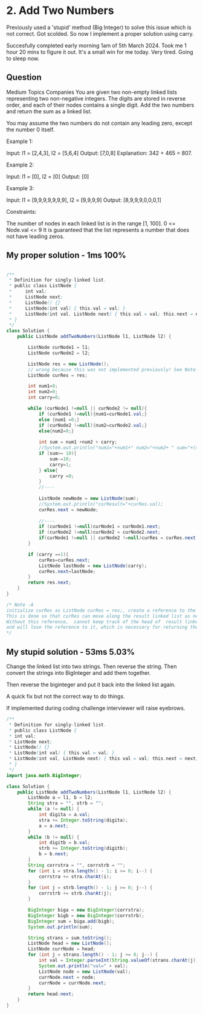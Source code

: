 # 2. Add Two Numbers

Previously used a 'stupid' method (Big Integer) to solve this issue which is not correct. Got scolded. So now I implement a proper solution using carry.

Succesfully completed early morning 1am of 5th March 2024. Took me 1 hour 20 mins to figure it out. It's a small win for me today. Very tired. Going to sleep now.

## Question

Medium
Topics
Companies
You are given two non-empty linked lists representing two non-negative integers. The digits are stored in reverse order, and each of their nodes contains a single digit. Add the two numbers and return the sum as a linked list.

You may assume the two numbers do not contain any leading zero, except the number 0 itself.

 

Example 1:


Input: l1 = [2,4,3], l2 = [5,6,4]
Output: [7,0,8]
Explanation: 342 + 465 = 807.


Example 2:

Input: l1 = [0], l2 = [0]
Output: [0]


Example 3:

Input: l1 = [9,9,9,9,9,9,9], l2 = [9,9,9,9]
Output: [8,9,9,9,0,0,0,1]
 

Constraints:

The number of nodes in each linked list is in the range [1, 100].
0 <= Node.val <= 9
It is guaranteed that the list represents a number that does not have leading zeros.

## My proper solution - 1ms 100%

```java

/**
 * Definition for singly-linked list.
 * public class ListNode {
 *     int val;
 *     ListNode next;
 *     ListNode() {}
 *     ListNode(int val) { this.val = val; }
 *     ListNode(int val, ListNode next) { this.val = val; this.next = next; }
 * }
 */
class Solution {
    public ListNode addTwoNumbers(ListNode l1, ListNode l2) {

        ListNode curNode1 = l1;
        ListNode curNode2 = l2;

        ListNode res = new ListNode();
        // wrong because this was not implemented previously! See Note-A Below
        ListNode curRes = res;

        int num1=0;
        int num2=0;
        int carry=0;

        while (curNode1 !=null || curNode2 != null){
            if (curNode1 !=null){num1=curNode1.val;}
            else {num1 =0;}
            if (curNode2 !=null){num2=curNode2.val;}
            else{num2=0;}
            
            int sum = num1 +num2 + carry;
            //System.out.println("num1="+num1+" num2="+num2+ " sum="+(sum));
            if (sum>= 10){
                sum-=10;
                carry=1;
            } else{
                carry =0;
            }
            //----
            
            ListNode newNode = new ListNode(sum);
            //System.out.println("curResult="+curRes.val);
            curRes.next = newNode;
            
            //----
            if (curNode1 !=null)curNode1 = curNode1.next; 
            if (curNode2 !=null)curNode2 = curNode2.next; 
            if(curNode1 !=null || curNode2 !=null)curRes = curRes.next;
        }

        if (carry ==1){
            curRes=curRes.next;
            ListNode lastNode = new ListNode(carry);
            curRes.next=lastNode;
        }
        return res.next;
    }
}

/* Note -A
initialize curRes as ListNode curRes = res;, create a reference to the same ListNode that res is pointing to. 
This is done so that curRes can move along the result linked list as new nodes area added to it. 
Without this reference,  cannot keep track of the head of  result linked list, 
and will lose the reference to it, which is necessary for returning the full linked list.
*/

```

## My stupid solution - 53ms 5.03%

Change the linked list into two strings. Then reverse the string. Then convert the strings into BigInteger and add them together.

Then reverse the biginteger and put it back into the linked list again.

A quick fix but not the correct way to do things.

If implemented during coding challenge interviewer will raise eyebrows.

```java
/**
 * Definition for singly-linked list.
 * public class ListNode {
 * int val;
 * ListNode next;
 * ListNode() {}
 * ListNode(int val) { this.val = val; }
 * ListNode(int val, ListNode next) { this.val = val; this.next = next; }
 * }
 */
import java.math.BigInteger;

class Solution {
    public ListNode addTwoNumbers(ListNode l1, ListNode l2) {
        ListNode a = l1, b = l2;
        String stra = "", strb = "";
        while (a != null) {
            int digita = a.val;
            stra += Integer.toString(digita);
            a = a.next;
        }
        while (b != null) {
            int digitb = b.val;
            strb += Integer.toString(digitb);
            b = b.next;
        }
        String corrstra = "", corrstrb = "";
        for (int i = stra.length() - 1; i >= 0; i--) {
            corrstra += stra.charAt(i);
        }
        for (int j = strb.length() - 1; j >= 0; j--) {
            corrstrb += strb.charAt(j);
        }

        BigInteger biga = new BigInteger(corrstra);
        BigInteger bigb = new BigInteger(corrstrb);
        BigInteger sum = biga.add(bigb);
        System.out.println(sum);

        String strans = sum.toString();
        ListNode head = new ListNode();
        ListNode currNode = head;
        for (int j = strans.length() - 1; j >= 0; j--) {
            int val = Integer.parseInt(String.valueOf(strans.charAt(j)));
            System.out.println("val=" + val);
            ListNode node = new ListNode(val);
            currNode.next = node;
            currNode = currNode.next;
        }
        return head.next;
    }
}

```